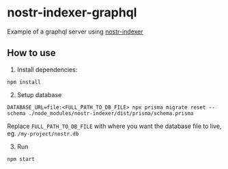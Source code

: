 # nostr-indexer-graphql

Example of a graphql server using [nostr-indexer](https://github.com/LightningK0ala/nostr-indexer/blob/main/README.md)

## How to use

1. Install dependencies:

```
npm install
```

2. Setup database

```
DATABASE_URL=file:<FULL_PATH_TO_DB_FILE> npx prisma migrate reset --schema ./node_modules/nostr-indexer/dist/prisma/schema.prisma
```

Replace `FULL_PATH_TO_DB_FILE` with where you want the database file to live, eg. `/my-project/nostr.db`

3. Run

```
npm start
```
